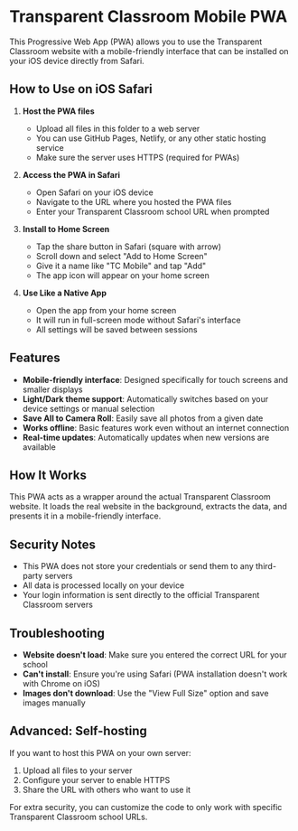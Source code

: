 # Transparent Classroom Mobile PWA

This Progressive Web App (PWA) allows you to use the Transparent Classroom website with a mobile-friendly interface that can be installed on your iOS device directly from Safari.

## How to Use on iOS Safari

1. **Host the PWA files**
   - Upload all files in this folder to a web server
   - You can use GitHub Pages, Netlify, or any other static hosting service
   - Make sure the server uses HTTPS (required for PWAs)

2. **Access the PWA in Safari**
   - Open Safari on your iOS device
   - Navigate to the URL where you hosted the PWA files
   - Enter your Transparent Classroom school URL when prompted

3. **Install to Home Screen**
   - Tap the share button in Safari (square with arrow)
   - Scroll down and select "Add to Home Screen"
   - Give it a name like "TC Mobile" and tap "Add"
   - The app icon will appear on your home screen

4. **Use Like a Native App**
   - Open the app from your home screen
   - It will run in full-screen mode without Safari's interface
   - All settings will be saved between sessions

## Features

- **Mobile-friendly interface**: Designed specifically for touch screens and smaller displays
- **Light/Dark theme support**: Automatically switches based on your device settings or manual selection
- **Save All to Camera Roll**: Easily save all photos from a given date
- **Works offline**: Basic features work even without an internet connection
- **Real-time updates**: Automatically updates when new versions are available

## How It Works

This PWA acts as a wrapper around the actual Transparent Classroom website. It loads the real website in the background, extracts the data, and presents it in a mobile-friendly interface.

## Security Notes

- This PWA does not store your credentials or send them to any third-party servers
- All data is processed locally on your device
- Your login information is sent directly to the official Transparent Classroom servers

## Troubleshooting

- **Website doesn't load**: Make sure you entered the correct URL for your school
- **Can't install**: Ensure you're using Safari (PWA installation doesn't work with Chrome on iOS)
- **Images don't download**: Use the "View Full Size" option and save images manually

## Advanced: Self-hosting

If you want to host this PWA on your own server:

1. Upload all files to your server
2. Configure your server to enable HTTPS
3. Share the URL with others who want to use it

For extra security, you can customize the code to only work with specific Transparent Classroom school URLs.